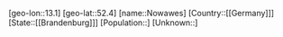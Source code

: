 ﻿---
location: [52.4,13.1]
type: City
tags:
- geo/City


SpocWebEntityId: 32977
isDeleted: false
confidential: public

---
[geo-lon::13.1]
[geo-lat::52.4]
[name::Nowawes]
[Country::[[Germany]]]
[State::[[Brandenburg]]]
[Population::]
[Unknown::]

